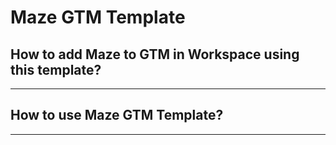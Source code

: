 # Maze GTM Template

## How to add Maze to GTM in Workspace using this template?

---

## How to use Maze GTM Template?

---
